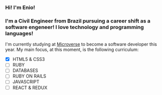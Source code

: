 ### Hi! I'm Enio!

### I'm a Civil Engineer from Brazil pursuing a career shift as a software engeneer! I love technology and programming languages!

I'm currently studying at [Microverse](https://www.microverse.org/) to become a software developer this year. My main focus, at this moment, is the following curriculum:

- [x] HTML5 & CSS3
- [ ] RUBY
- [ ] DATABASES
- [ ] RUBY ON RAILS
- [ ] JAVASCRIPT
- [ ] REACT & REDUX

